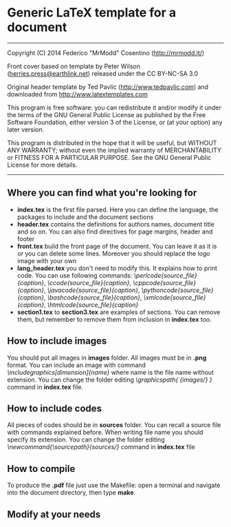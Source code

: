# Generic LaTeX template for a document

---------------------------------------------------------------------


Copyright (C) 2014  Federico "MrModd" Cosentino (http://mrmodd.it/)

Front cover based on template by Peter Wilson (herries.press@earthlink.net)
released under the CC BY-NC-SA 3.0

Original header template by Ted Pavlic (http://www.tedpavlic.com) and
downloaded from http://www.latextemplates.com

This program is free software: you can redistribute it and/or modify
it under the terms of the GNU General Public License as published by
the Free Software Foundation, either version 3 of the License, or
(at your option) any later version.

This program is distributed in the hope that it will be useful,
but WITHOUT ANY WARRANTY; without even the implied warranty of
MERCHANTABILITY or FITNESS FOR A PARTICULAR PURPOSE.  See the
GNU General Public License for more details.

---------------------------------------------------------------------

## Where you can find what you're looking for

- **index.tex** is the first file parsed. Here you can define the language,
  the packages to include and the document sections
- **header.tex** contains the definitions for authors names, document title
  and so on. You can also find directives for page margins, header and footer
- **front.tex** build the front page of the document. You can leave it as it is
  or you can delete some lines. Moreover you should replace the logo image with your own
- **lang_header.tex** you don't need to modify this. It explains how to print code.
  You can use following commands: *\perlcode{source_file}{caption}*,
  *\ccode{source_file}{caption}*, *\cppcode{source_file}{caption}*,
  *\javacode{source_file}{caption}*, *\pythoncode{source_file}{caption}*,
  *\bashcode{source_file}{caption}*, *\xmlcode{source_file}{caption}*,
  *\htmlcode{source_file}{caption}*
- **section1.tex** to **section3.tex** are examples of sections. You can remove them,
  but remember to remove them from inclusion in **index.tex** too.



## How to include images

You should put all images in **images** folder. All images must be in **.png** format.
You can include an image with command *\includegraphics[dimension]{name}* where
name is the file name without extension.
You can change the folder editing *\graphicspath{ {images/} }* command in
**index.tex** file.



## How to include codes

All pieces of codes should be in **sources** folder. You can recall a source file
with commands explained before. When writing file name you should specify its
extension.
You can change the folder editing *\newcommand{\sourcepath}{sources/}* command in
**index.tex** file



## How to compile

To produce the **.pdf** file just use the Makefile:
open a terminal and navigate into the document directory, then type **make**.



## Modify at your needs